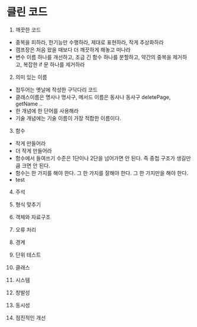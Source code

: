 # 클린 코드

1. 깨끗한 코드

- 중복을 피하라, 한기능만 수행하라, 제대로 표현하라, 작게 추상화하라
- 캠프장은 처음 왔을 때보다 더 깨끗하게 해놓고 떠나라
- 변수 이름 하나를 개선하고, 조금 긴 함수 하나를 분할하고, 약간의 중복을 제거하고, 복잡한 if 문 하나를 제거하라


2. 의미 있는 이름

- 접두어는 옛날에 작성한 구닥다리 코드
- 클래스이름은 명사나 명사구, 메서드 이름은 동사나 동사구 deletePage, getName ..
- 한 개념에 한 단어를 사용해라
- 기술 개념에는 기술 이름이 가장 적합한 이름이다.

3. 함수

- 작게 만들어라
- 더 작게 만들어라
- 함수에서 들여쓰기 수준은 1단이나 2단을 넘어가면 안 된다. 즉 중첩 구조가 생길만큼 크면 안 된다.
- 함수는 한 가지를 해야 한다. 그 한 가지를 잘해야 한다. 그 한 가지만을 해야 한다.
- test

4. 주석

5. 형식 맞추기

6. 객체와 자료구조

7. 오류 처리

8. 경계

9. 단위 테스트

10. 클래스

11. 시스템

12. 창발성

13. 동시성

14. 점진적인 개선

